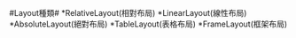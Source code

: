 #Layout種類#
*RelativeLayout(相對布局)
*LinearLayout(線性布局)
*AbsoluteLayout(絕對布局)
*TableLayout(表格布局)
*FrameLayout(框架布局)